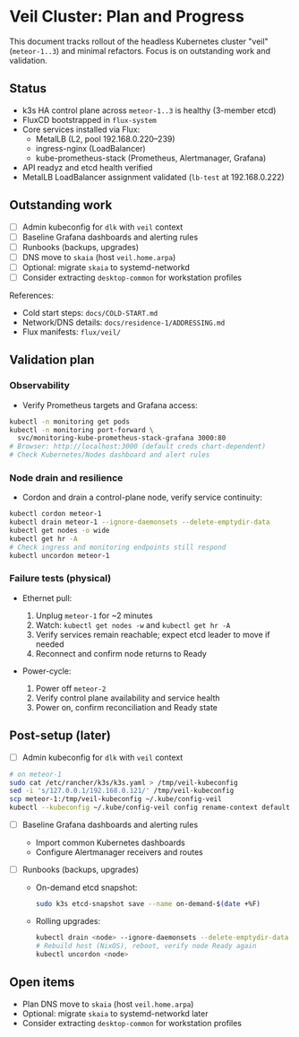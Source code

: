 # Veil Cluster: Plan and Progress

This document tracks rollout of the headless Kubernetes cluster "veil"
(`meteor-1..3`) and minimal refactors. Focus is on outstanding work and
validation.

## Status

- k3s HA control plane across `meteor-1..3` is healthy (3-member etcd)
- FluxCD bootstrapped in `flux-system`
- Core services installed via Flux:
  - MetalLB (L2, pool 192.168.0.220–239)
  - ingress-nginx (LoadBalancer)
  - kube-prometheus-stack (Prometheus, Alertmanager, Grafana)
- API readyz and etcd health verified
- MetalLB LoadBalancer assignment validated (`lb-test` at 192.168.0.222)

## Outstanding work

- [ ] Admin kubeconfig for `dlk` with `veil` context
- [ ] Baseline Grafana dashboards and alerting rules
- [ ] Runbooks (backups, upgrades)
- [ ] DNS move to `skaia` (host `veil.home.arpa`)
- [ ] Optional: migrate `skaia` to systemd-networkd
- [ ] Consider extracting `desktop-common` for workstation profiles

References:

- Cold start steps: `docs/COLD-START.md`
- Network/DNS details: `docs/residence-1/ADDRESSING.md`
- Flux manifests: `flux/veil/`

## Validation plan

### Observability

- Verify Prometheus targets and Grafana access:

```bash
kubectl -n monitoring get pods
kubectl -n monitoring port-forward \
  svc/monitoring-kube-prometheus-stack-grafana 3000:80
# Browser: http://localhost:3000 (default creds chart-dependent)
# Check Kubernetes/Nodes dashboard and alert rules
```

### Node drain and resilience

- Cordon and drain a control-plane node, verify service continuity:

```bash
kubectl cordon meteor-1
kubectl drain meteor-1 --ignore-daemonsets --delete-emptydir-data
kubectl get nodes -o wide
kubectl get hr -A
# Check ingress and monitoring endpoints still respond
kubectl uncordon meteor-1
```

### Failure tests (physical)

- Ethernet pull:
  1. Unplug `meteor-1` for ~2 minutes
  1. Watch: `kubectl get nodes -w` and `kubectl get hr -A`
  1. Verify services remain reachable; expect etcd leader to move if needed
  1. Reconnect and confirm node returns to Ready

- Power-cycle:
  1. Power off `meteor-2`
  1. Verify control plane availability and service health
  1. Power on, confirm reconciliation and Ready state

## Post-setup (later)

- [ ] Admin kubeconfig for `dlk` with `veil` context

```bash
# on meteor-1
sudo cat /etc/rancher/k3s/k3s.yaml > /tmp/veil-kubeconfig
sed -i 's/127.0.0.1/192.168.0.121/' /tmp/veil-kubeconfig
scp meteor-1:/tmp/veil-kubeconfig ~/.kube/config-veil
kubectl --kubeconfig ~/.kube/config-veil config rename-context default veil
```

- [ ] Baseline Grafana dashboards and alerting rules
  - Import common Kubernetes dashboards
  - Configure Alertmanager receivers and routes

- [ ] Runbooks (backups, upgrades)
  - On-demand etcd snapshot:

    ```bash
    sudo k3s etcd-snapshot save --name on-demand-$(date +%F)
    ```

  - Rolling upgrades:

    ```bash
    kubectl drain <node> --ignore-daemonsets --delete-emptydir-data
    # Rebuild host (NixOS), reboot, verify node Ready again
    kubectl uncordon <node>
    ```

## Open items

- Plan DNS move to `skaia` (host `veil.home.arpa`)
- Optional: migrate `skaia` to systemd-networkd later
- Consider extracting `desktop-common` for workstation profiles
